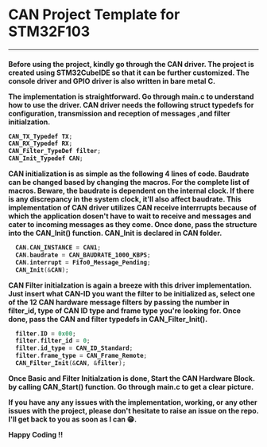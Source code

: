 # CAN Project Template for STM32F103
---

<h4>

Before using the project, kindly go through the CAN driver. The project is 
created using STM32CubeIDE so that it can be further customized. The console
driver and GPIO driver is also written in bare metal C. 

The implementation is straightforward. Go through main.c to understand how 
to use the driver.
CAN driver needs the following struct typedefs for configuration, transmission and reception of messages ,and filter initialzation. 

```C
CAN_TX_Typedef TX;
CAN_RX_Typedef RX;
CAN_Filter_TypeDef filter;
CAN_Init_Typedef CAN;
```

CAN initialization is as simple as the following 4 lines 
of code. Baudrate can be changed based by changing the macros. For the complete list of macros. Beware, the baudrate is dependent on the internal clock. If there is any discrepancy in the system clock, it'll also affect
baudrate. This implementation of CAN driver utilizes CAN receive interrrupts because of which the application dosen't have to wait to receive
and messages and cater to incoming messages as they come. Once done, pass 
the structure into the CAN_Init() function. CAN_Init is declared in CAN folder.

```C
  CAN.CAN_INSTANCE = CAN1;
  CAN.baudrate = CAN_BAUDRATE_1000_KBPS;
  CAN.interrupt = Fifo0_Message_Pending;
  CAN_Init(&CAN);
```

CAN Filter initialzation is again a breeze with this driver implementation. Just insert what CAN-ID you want the filter to be initialized as, select one of the 12 CAN hardware message filters by passing the number in filter_id, type of CAN ID type and frame type you're looking for. Once done, pass the CAN and filter typedefs in CAN_Filter_Init().
```C
  filter.ID = 0x00;
  filter.filter_id = 0;
  filter.id_type = CAN_ID_Standard;
  filter.frame_type = CAN_Frame_Remote;
  CAN_Filter_Init(&CAN, &filter);
```

Once Basic and Filter Initialzation is done, Start the CAN Hardware Block. by calling CAN_Start() function. Go through main.c to get a clear picture. 

If you have any any issues with the implementation, working, or any other issues with the project, please don't hesitate to raise an issue on the repo. I'll get back to you as soon as I can 😁. 

Happy Coding !!

</h4>